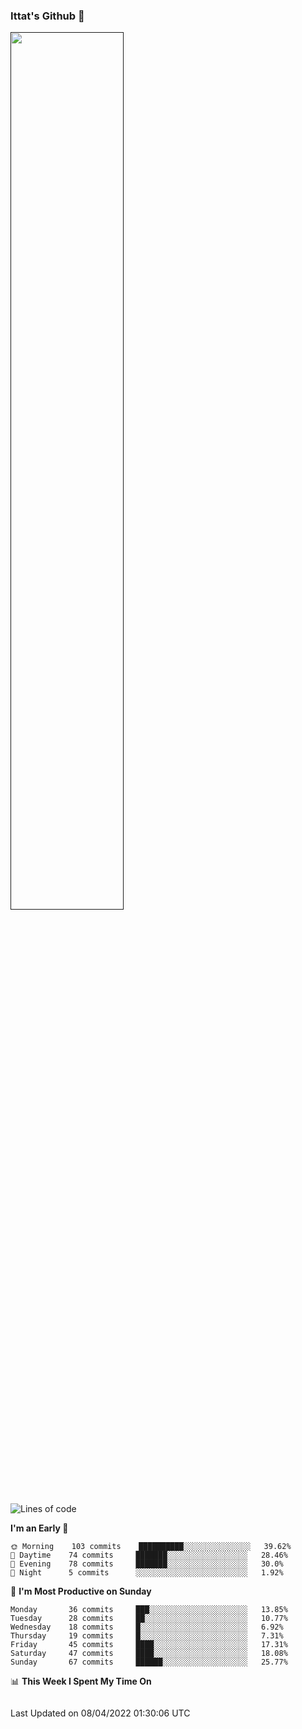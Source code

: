 ### Ittat's Github 👋

<a href="">
  <img align="center" src="https://github-readme-stats.vercel.app/api?username=ittat&hide_border=true&show_icons=true&count_private=true&theme=graywhite"  width="60%"/>
</a>


<!--START_SECTION:waka-->
![Lines of code](https://img.shields.io/badge/From%20Hello%20World%20I%27ve%20Written-557%20Thousand%20lines%20of%20code-blue)

**I'm an Early 🐤** 

```text
🌞 Morning    103 commits    ██████████░░░░░░░░░░░░░░░   39.62% 
🌆 Daytime    74 commits     ███████░░░░░░░░░░░░░░░░░░   28.46% 
🌃 Evening    78 commits     ███████░░░░░░░░░░░░░░░░░░   30.0% 
🌙 Night      5 commits      ░░░░░░░░░░░░░░░░░░░░░░░░░   1.92%

```
📅 **I'm Most Productive on Sunday** 

```text
Monday       36 commits     ███░░░░░░░░░░░░░░░░░░░░░░   13.85% 
Tuesday      28 commits     ██░░░░░░░░░░░░░░░░░░░░░░░   10.77% 
Wednesday    18 commits     █░░░░░░░░░░░░░░░░░░░░░░░░   6.92% 
Thursday     19 commits     █░░░░░░░░░░░░░░░░░░░░░░░░   7.31% 
Friday       45 commits     ████░░░░░░░░░░░░░░░░░░░░░   17.31% 
Saturday     47 commits     ████░░░░░░░░░░░░░░░░░░░░░   18.08% 
Sunday       67 commits     ██████░░░░░░░░░░░░░░░░░░░   25.77%

```


📊 **This Week I Spent My Time On** 

```text
```


 Last Updated on 08/04/2022 01:30:06 UTC
<!--END_SECTION:waka-->



<!--
**ittat/ittat** is a ✨ _special_ ✨ repository because its `README.md` (this file) appears on your GitHub profile.

Here are some ideas to get you started:

- 🔭 I’m currently working on ...
- 🌱 I’m currently learning ...
- 👯 I’m looking to collaborate on ...
- 🤔 I’m looking for help with ...
- 💬 Ask me about ...
- 📫 How to reach me: ...
- 😄 Pronouns: ...
- ⚡ Fun fact: ...

    technologies: {
        mobileApp: ["Android App"],
        frontEnd: {
            js: ["Vue", "Nuxt"],
            css: ["materialize", "vuetify", "bootstrap"]
        },
        backEnd: {
            js: ["node", "express", "SuiteScript"],
            python: ["flask"]
        },
        devOps: ["AWS", "Docker🐳", "Route53", "Nginx"],
        databases: ["mongo", "MySql", "sqlite"],
        misc: ["Firebase", "Socket.IO", "selenium", "open-cv", "php", "SuiteApp"]
    },
-->
